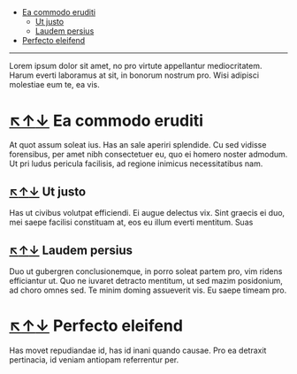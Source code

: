 <a name="top"></a>
---
* [Ea commodo eruditi](#1)
  * [Ut justo](#1_1)
  * [Laudem persius](#1_2)
* [Perfecto eleifend](#2)
---
Lorem ipsum dolor sit amet, no pro virtute appellantur mediocritatem. Harum everti 
laboramus at sit, in bonorum nostrum pro. Wisi adipisci molestiae eum te, ea vis.

<a name="1"></a>
# [↖](#top)[↑](#)[↓](#1_1) Ea commodo eruditi
At quot assum soleat ius. Has an sale aperiri splendide. Cu sed vidisse forensibus,
per amet nibh consectetuer eu, quo ei homero noster admodum. Ut pri ludus pericula 
facilisis, ad regione inimicus necessitatibus nam.

<a name="1_1"></a>
## [↖](#top)[↑](#1)[↓](#1_2) Ut justo
Has ut civibus volutpat efficiendi. Ei augue delectus vix. Sint graecis ei duo, mei 
saepe facilisi constituam at, eos eu illum everti mentitum. Suas

<a name="1_2"></a>
## [↖](#top)[↑](#1_1)[↓](#2) Laudem persius
Duo ut gubergren conclusionemque, in porro soleat partem pro, vim ridens efficiantur 
ut. Quo ne iuvaret detracto mentitum, ut sed mazim posidonium, ad choro omnes sed. 
Te minim doming assueverit vis. Eu saepe timeam pro.

<a name="2"></a>
# [↖](#top)[↑](#1_2)[↓](#) Perfecto eleifend
Has movet repudiandae id, has id inani quando causae. Pro ea detraxit pertinacia, id 
veniam antiopam referrentur per.
